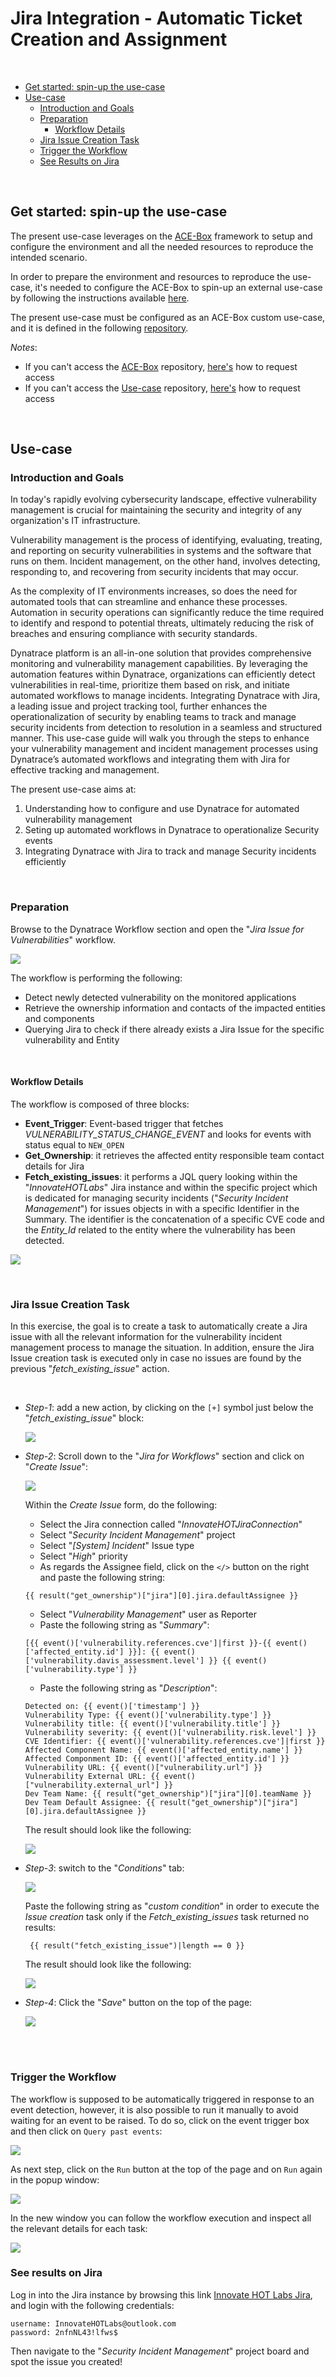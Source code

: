 # Jira Integration - Automatic Ticket Creation and Assignment

<br>

- [Get started: spin-up the use-case](#get-started-spin-up-the-use-case)
- [Use-case](#use-case)
  - [Introduction and Goals](#introduction-and-goals)
  - [Preparation](#preparation)
    - [Workflow Details](#workflow-details)
  - [Jira Issue Creation Task](#jira-issue-creation-task)
  - [Trigger the Workflow](#trigger-the-workflow)
  - [See Results on Jira](#see-results-on-jira)

<br>

## Get started: spin-up the use-case
The present use-case leverages on the [ACE-Box](https://github.com/Dynatrace/ace-box/tree/dev) framework to setup and configure the environment and all the needed resources to reproduce the intended scenario.

In order to prepare the environment and resources to reproduce the use-case, it's needed to configure the ACE-Box to spin-up an external use-case by following the instructions available [here](https://github.com/Dynatrace/ace-box/blob/dev/Readme.md).

The present use-case must be configured as an ACE-Box custom use-case, and it is defined in the following [repository](https://github.com/dynatrace-ace/ace-box-ext-demo-appsec.git).

*Notes*:
  - If you can't access the [ACE-Box](https://github.com/Dynatrace/ace-box/tree/dev) repository, [here's]() how to request access
  - If you can't access the [Use-case](https://github.com/dynatrace-ace/ace-box-ext-demo-appsec.git) repository, [here's]() how to request access

<br>

## Use-case 

### Introduction and Goals
In today's rapidly evolving cybersecurity landscape, effective vulnerability management is crucial for maintaining the security and integrity of any organization's IT infrastructure. 

Vulnerability management is the process of identifying, evaluating, treating, and reporting on security vulnerabilities in systems and the software that runs on them. Incident management, on the other hand, involves detecting, responding to, and recovering from security incidents that may occur.

As the complexity of IT environments increases, so does the need for automated tools that can streamline and enhance these processes. Automation in security operations can significantly reduce the time required to identify and respond to potential threats, ultimately reducing the risk of breaches and ensuring compliance with security standards.

Dynatrace platform is an all-in-one solution that provides comprehensive monitoring and vulnerability management capabilities. By leveraging the automation features within Dynatrace, organizations can efficiently detect vulnerabilities in real-time, prioritize them based on risk, and initiate automated workflows to manage incidents. Integrating Dynatrace with Jira, a leading issue and project tracking tool, further enhances the operationalization of security by enabling teams to track and manage security incidents from detection to resolution in a seamless and structured manner.
This use-case guide will walk you through the steps to enhance your vulnerability management and incident management processes using Dynatrace’s automated workflows and integrating them with Jira for effective tracking and management.

The present use-case aims at:
1. Understanding how to configure and use Dynatrace for automated vulnerability management
2. Seting up automated workflows in Dynatrace to operationalize Security events
3. Integrating Dynatrace with Jira to track and manage Security incidents efficiently

<br>

### Preparation

Browse to the Dynatrace Workflow section and open the "_Jira Issue for Vulnerabilities_" workflow.

![](./images/hot-2-workflow.png)

The workflow is performing the following:
 - Detect newly detected vulnerability on the monitored applications
 - Retrieve the ownership information and contacts of the impacted entities and components
 - Querying Jira to check if there already exists a Jira Issue for the specific vulnerability and Entity

<br>

#### Workflow Details

The workflow is composed of three blocks:
- <b>Event_Trigger</b>: Event-based trigger that fetches _VULNERABILITY_STATUS_CHANGE_EVENT_ and looks for events with status equal to `NEW_OPEN`
- <b>Get_Ownership</b>: it retrieves the affected entity responsible team contact details for Jira
- <b>Fetch_existing_issues</b>: it performs a JQL query looking within the "_InnovateHOTLabs_" Jira instance and within the specific project which is dedicated for managing security incidents ("_Security Incident Management_") for issues objects in with a specific Identifier in the Summary. The identifier is the concatenation of a specific CVE code and the _Entity_Id_ related to the entity where the vulnerability has been detected.

![](./images/hot-2-workflow-details.png)

<br>

### Jira Issue Creation Task
In this exercise, the goal is to create a task to automatically create a Jira issue with all the relevant information for the vulnerability incident management process to manage the situation. In addition, ensure the Jira Issue creation task is executed only in case no issues are found by the previous "_fetch\_existing\_issue_" action.

<br>

- *Step-1*: add a new action, by clicking on the `[+]` symbol just below the "_fetch_existing_issue_" block:

  ![](./images/add-task.png)


- *Step-2*: Scroll down to the "_Jira for Workflows_" section and click on "_Create Issue_":

  ![](./images/create-jira-issue.png)

   Within the _Create Issue_ form, do the following:
	- Select the Jira connection called "_InnovateHOTJiraConnection_"
	- Select "_Security Incident Management_" project
	- Select "_\[System\] Incident_" Issue type
	- Select "_High_" priority
	- As regards the Assignee field, click on the `</>` button on the right and paste the following string:
  ```
  {{ result("get_ownership")["jira"][0].jira.defaultAssignee }}
  ```
 	- Select "_Vulnerability Management_" user as Reporter
	- Paste the following string as "_Summary_":
  ```
  [{{ event()['vulnerability.references.cve']|first }}-{{ event()['affected_entity.id'] }}]: {{ event()['vulnerability.davis_assessment.level'] }} {{ event()['vulnerability.type'] }}
  ```
	- Paste the following string as "_Description_":
  ```
  Detected on: {{ event()['timestamp'] }}
  Vulnerability Type: {{ event()['vulnerability.type'] }}
  Vulnerability title: {{ event()['vulnerability.title'] }}
  Vulnerability severity: {{ event()['vulnerability.risk.level'] }}
  CVE Identifier: {{ event()['vulnerability.references.cve']|first }}
  Affected Component Name: {{ event()['affected_entity.name'] }}
  Affected Componment ID: {{ event()['affected_entity.id'] }}
  Vulnerability URL: {{ event()["vulnerability.url"] }}
  Vulnerability External URL: {{ event()["vulnerability.external_url"] }}
  Dev Team Name: {{ result("get_ownership")["jira"][0].teamName }}
  Dev Team Default Assignee: {{ result("get_ownership")["jira"][0].jira.defaultAssignee }}
  ```

  The result should look like the following:

  ![](./images/jira-issue-creation-details.png)

- *Step-3*: switch to the "_Conditions_" tab:

  ![](./images/jira-condition-tab.png)

  Paste the following string as "_custom condition_" in order to execute the _Issue creation_ task only if the _Fetch_existing_issues_ task returned no results:
  ```
   {{ result("fetch_existing_issue")|length == 0 }}
  ```
 
  The result should look like the following:

  ![](./images/jira-condition-tab-recap.png)
  
- *Step-4*: Click the "_Save_" button on the top of the page:

  ![](./images/save-button.png)

<br><br>

### Trigger the Workflow

The workflow is supposed to be automatically triggered in response to an event detection, however, it is also possible to run it manually to avoid waiting for an event to be raised. 
To do so, click on the event trigger box and then click on `Query past events`:

![](./images/query-past-events.png)

As next step, click on the `Run` button at the top of the page and on `Run` again in the popup window:

![](./images/run-past-event.png)

In the new window you can follow the workflow execution and inspect all the relevant details for each task:

![](./images/workflow-execution.png)

### See results on Jira

Log in into the Jira instance by browsing this link [Innovate HOT Labs Jira](https://innovatehotlabs.atlassian.net/jira/your-work), and login with the following credentials:
```
username: InnovateHOTLabs@outlook.com
password: 2nfnNL43!lfws$
```

Then navigate to the "_Security Incident Management_" project board and spot the issue you created!